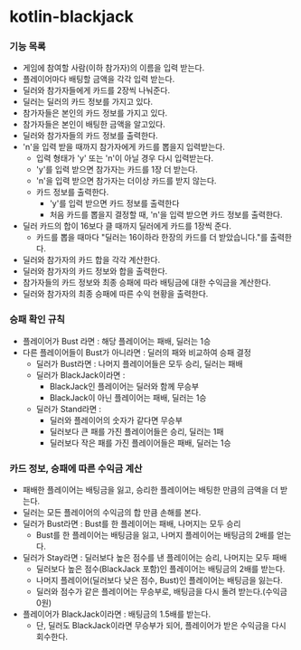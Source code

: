 # kotlin-blackjack

### 기능 목록

- 게임에 참여할 사람(이하 참가자)의 이름을 입력 받는다.
- 플레이어마다 배팅할 금액을 각각 입력 받는다.
- 딜러와 참가자들에게 카드를 2장씩 나눠준다.
- 딜러는 딜러의 카드 정보를 가지고 있다.
- 참가자들은 본인의 카드 정보를 가지고 있다.
- 참가자들은 본인이 배팅한 금액을 알고있다.
- 딜러와 참가자들의 카드 정보를 출력한다.
- 'n'을 입력 받을 때까지 참가자에게 카드를 뽑을지 입력받는다.
    - 입력 형태가 'y' 또는 'n'이 아닐 경우 다시 입력받는다.
    - 'y'를 입력 받으면 참가자는 카드를 1장 더 받는다.
    - 'n'을 입력 받으면 참가자는 더이상 카드를 받지 않는다.
    - 카드 정보를 출력한다.
        - 'y'를 입력 받으면 카드 정보를 출력한다
        - 처음 카드를 뽑을지 결정할 때, 'n'을 입력 받으면 카드 정보를 출력한다.
- 딜러 카드의 합이 16보다 클 때까지 딜러에게 카드를 1장씩 준다.
    - 카드를 뽑을 때마다 "딜러는 16이하라 한장의 카드를 더 받았습니다."를 출력한다.
- 딜러와 참가자의 카드 합을 각각 계산한다.
- 딜러와 참가자의 카드 정보와 합을 출력한다.
- 참가자들의 카드 정보와 최종 승패에 따라 배팅금에 대한 수익금을 계산한다.
- 딜러와 참가자의 최종 승패에 따른 수익 현황을 출력한다.

### 승패 확인 규칙

- 플레이어가 Bust 라면 : 해당 플레이어는 패배, 딜러는 1승
- 다른 플레이어들이 Bust가 아니라면 : 딜러의 패와 비교하여 승패 결정
    - 딜러가 Bust라면 : 나머지 플레이어들은 모두 승리, 딜러는 패배
    - 딜러가 BlackJack이라면 :
        - BlackJack인 플레이어는 딜러와 함께 무승부
        - BlackJack이 아닌 플레이어는 패배, 딜러는 1승
    - 딜러가 Stand라면 :
        - 딜러와 플레이어의 숫자가 같다면 무승부
        - 딜러보다 큰 패를 가진 플레이어들은 승리, 딜러는 1패
        - 딜러보다 작은 패를 가진 플레이어들은 패배, 딜러는 1승

### 카드 정보, 승패에 따른 수익금 계산

- 패배한 플레이어는 배팅금을 잃고, 승리한 플레이어는 배팅한 만큼의 금액을 더 받는다.
- 딜러는 모든 플레이어의 수익금의 합 만큼 손해를 본다.
- 딜러가 Bust라면 : Bust를 한 플레이어는 패배, 나머지는 모두 승리
    - Bust를 한 플레이어는 배팅금을 잃고, 나머지 플레이어는 배팅금의 2배를 얻는다.
- 딜러가 Stay라면 : 딜러보다 높은 점수를 낸 플레이어는 승리, 나머지는 모두 패배
    - 딜러보다 높은 점수(BlackJack 포함)인 플레이어는 배팅금의 2배를 받는다.
    - 나머지 플레이어(딜러보다 낮은 점수, Bust)인 플레이어는 배팅금을 잃는다.
    - 딜러와 점수가 같은 플레이어는 무승부로, 배팅금을 다시 돌려 받는다.(수익금 0원)
- 플레이어가 BlackJack이라면 : 배팅금의 1.5배를 받는다.
    - 단, 딜러도 BlackJack이라면 무승부가 되어, 플레이어가 받은 수익금을 다시 회수한다.
